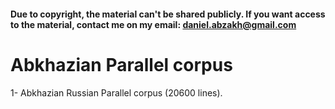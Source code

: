 #### Due to copyright, the material can't be shared publicly. If you want access to the material, contact me on my email: daniel.abzakh@gmail.com
# Abkhazian Parallel corpus
1- Abkhazian Russian Parallel corpus (20600 lines).

